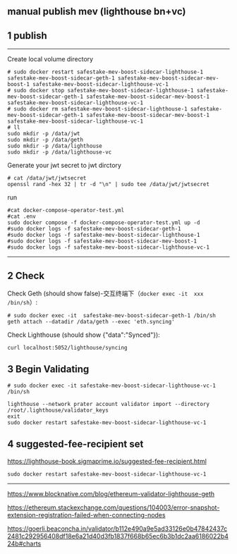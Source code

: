 ## manual publish mev (lighthouse bn+vc)

## 1 publish

---

Create local volume directory

```shell
# sudo docker restart safestake-mev-boost-sidecar-lighthouse-1 safestake-mev-boost-sidecar-geth-1 safestake-mev-boost-sidecar-mev-boost-1 safestake-mev-boost-sidecar-lighthouse-vc-1
# sudo docker stop safestake-mev-boost-sidecar-lighthouse-1 safestake-mev-boost-sidecar-geth-1 safestake-mev-boost-sidecar-mev-boost-1 safestake-mev-boost-sidecar-lighthouse-vc-1
# sudo docker rm safestake-mev-boost-sidecar-lighthouse-1 safestake-mev-boost-sidecar-geth-1 safestake-mev-boost-sidecar-mev-boost-1 safestake-mev-boost-sidecar-lighthouse-vc-1
# ll
sudo mkdir -p /data/jwt
sudo mkdir -p /data/geth
sudo mkdir -p /data/lighthouse
sudo mkdir -p /data/lighthouse-vc

```

Generate your jwt secret to jwt dirctory

```shell
# cat /data/jwt/jwtsecret
openssl rand -hex 32 | tr -d "\n" | sudo tee /data/jwt/jwtsecret
```

run

```shell
#cat docker-compose-operator-test.yml
#cat .env
sudo docker compose -f docker-compose-operator-test.yml up -d
#sudo docker logs -f safestake-mev-boost-sidecar-geth-1
#sudo docker logs -f safestake-mev-boost-sidecar-lighthouse-1
#sudo docker logs -f safestake-mev-boost-sidecar-mev-boost-1
#sudo docker logs -f safestake-mev-boost-sidecar-lighthouse-vc-1
```


---

## 2 Check

Check Geth (should show false)-交互终端下（`docker exec -it  xxx /bin/sh`）:
```shell
# sudo docker exec -it  safestake-mev-boost-sidecar-geth-1 /bin/sh
geth attach --datadir /data/geth --exec 'eth.syncing'
```

Check Lighthouse (should show {"data":"Synced"}):
```shell
curl localhost:5052/lighthouse/syncing
```

## 3 Begin Validating

```shell
# sudo docker exec -it safestake-mev-boost-sidecar-lighthouse-vc-1 /bin/sh

lighthouse --network prater account validator import --directory /root/.lighthouse/validator_keys
exit
sudo docker restart safestake-mev-boost-sidecar-lighthouse-vc-1
```

## 4 suggested-fee-recipient set
https://lighthouse-book.sigmaprime.io/suggested-fee-recipient.html
```shell
sudo docker restart safestake-mev-boost-sidecar-lighthouse-vc-1
```
---

https://www.blocknative.com/blog/ethereum-validator-lighthouse-geth

https://ethereum.stackexchange.com/questions/104003/error-snapshot-extension-registration-failed-when-connecting-nodes

https://goerli.beaconcha.in/validator/b112e490a9e5ad33126e0b47842437c2481c292956408df18e6a21d40d3fb1837f668b65ec6b3b1dc2aa6186022b424b#charts
